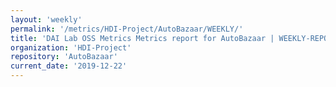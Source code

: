 ```yaml
---
layout: 'weekly'
permalink: '/metrics/HDI-Project/AutoBazaar/WEEKLY/'
title: 'DAI Lab OSS Metrics Metrics report for AutoBazaar | WEEKLY-REPORT-2019-12-22'
organization: 'HDI-Project'
repository: 'AutoBazaar'
current_date: '2019-12-22'
---
```


